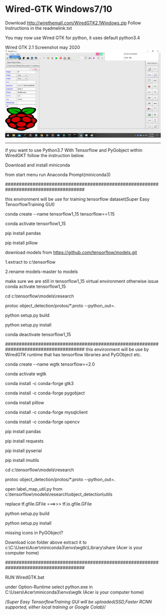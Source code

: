 # Wired-GTK Windows7/10
Download http://wirethemall.com/WiredGTK2.1Windows.zip
Follow Instructions in the readmelink.txt 

You may now use Wired GTK for python, it uses default python3.4 


Wired GTK 2.1 Screenshot may 2020
![](img.png)




----------------------------------------------------------------------------------------------------------





if you want to use Python3.7 With Tensorflow and PyGobject within WiredGKT follow the instruction below.

Download and install miniconda


from start menu run Anaconda Prompt(miniconda3)

#####################################################################################

this environment will be use for training tensorflow dataset(Super Easy TensorflowTraining GUI)

conda create --name tensorflow1_15 tensorflow==1.15

conda activate tensorflow1_15 

pip install pandas

pip install pillow

download models from https://github.com/tensorflow/models.git

1.extract to c:\tensorflow

2.rename models-master to models

make sure we are still in tensorflow1_15 virtual environment otherwise issue conda activate tensorflow1_15 

cd c:\tensorflow\models\research

protoc object_detection/protos/*.proto --python_out=.

python setup.py build

python setup.py install

conda deactivate tensorflow1_15 


#####################################################################################
this environment will be use by WiredGTK runtime that has tensorflow libraries and PyGObject etc.

conda create --name wgtk tensorflow==2.0

conda activate wgtk 

conda install -c conda-forge gtk3

conda install -c conda-forge pygobject

conda install pillow

conda install -c conda-forge mysqlclient

conda install -c conda-forge opencv

pip install pandas

pip install requests

pip install pyserial

pip install imutils


cd c:\tensorflow\models\research

protoc object_detection/protos/*.proto --python_out=.

open label_map_util.py from c:\tensorflow\models\research\object_detection\utils

replace tf.gfile.GFile ===>>> tf.io.gfile.GFile

python setup.py build

python setup.py install

missing icons in PyGObject?

Download icon folder above extract it to c:\C:\Users\Acer\miniconda3\envs\wgtk\Library\share (Acer is your computer home)

#####################################################################################

RUN WiredGTK.bat

under Option-Runtime select python.exe in C:\Users\Acer\miniconda3\envs\wgtk	(Acer is your computer home)




/*Super Easy TensorflowTraining GUI will be uploaded(SSD,Faster RCNN supported, either local training or Google Colab)*/ 






